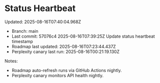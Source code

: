 # Status Heartbeat

Updated: 2025-08-16T07:40:04.968Z

- Branch: main
- Last commit: 57076c4 2025-08-16T07:39:25Z Update status heartbeat timestamp
- Roadmap last updated: 2025-08-16T07:23:44.437Z
- Perplexity canary last run: 2025-08-16T00:21:19.130Z

Notes:
- Roadmap auto-refresh runs via GitHub Actions nightly.
- Perplexity canary monitors API health nightly.
